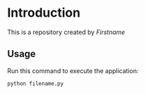 # Introduction


This is a repository created by *Firstname*


## Usage


Run this command to execute the application:


`python filename.py`
 

```
